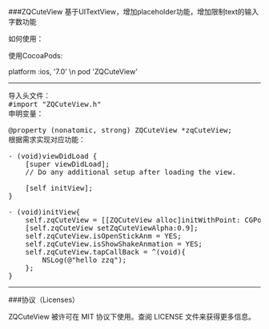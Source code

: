
###ZQCuteView
基于UITextView，增加placeholder功能，增加限制text的输入字数功能

如何使用：

使用CocoaPods:

platform :ios, '7.0' \n
pod 'ZQCuteView'
***
<pre>
导入头文件：
#import "ZQCuteView.h"
申明变量：

@property (nonatomic, strong) ZQCuteView *zqCuteView;
根据需求实现对应功能：

- (void)viewDidLoad {
    [super viewDidLoad];
    // Do any additional setup after loading the view.
    
    [self initView];
}

- (void)initView{
    self.zqCuteView = [[ZQCuteView alloc]initWithPoint: CGPointMake(self.view.frame.size.width - 70, self.view.frame.size.height - 70) superView:self.view bubbleWidth:55 pic:[UIImage imageNamed:@"icon_Close_off_110"]color:[UIColor yellowColor]];
    [self.zqCuteView setZqCuteViewAlpha:0.9];
    self.zqCuteView.isOpenStickAnm = YES;
    self.zqCuteView.isShowShakeAnmation = YES;
    self.zqCuteView.tapCallBack = ^(void){
        NSLog(@"hello zzq");
    };
}
</pre>
***
###协议（Licenses）

ZQCuteView 被许可在 MIT 协议下使用。查阅 LICENSE 文件来获得更多信息。
